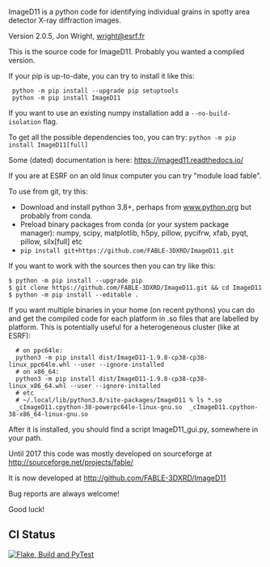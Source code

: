 

ImageD11 is a python code for identifying individual grains in spotty area detector X-ray diffraction images.

Version 2.0.5, Jon Wright, wright@esrf.fr

This is the source code for ImageD11. Probably you wanted a compiled version.

If your pip is up-to-date, you can try to install it like this:
```
 python -m pip install --upgrade pip setuptools
 python -m pip install ImageD11
```
If you want to use an existing numpy installation add a `--no-build-isolation` flag.

To get all the possible dependencies too, you can try:
 `python -m pip install ImageD11[full]`

Some (dated) documentation is here: https://imaged11.readthedocs.io/

If you are at ESRF on an old linux computer you can try "module load fable". 

To use from git, try this:

 - Download and install python 3.8+, perhaps from www.python.org but probably from conda.
 - Preload binary packages from conda (or your system package manager): 
    numpy, scipy, matplotlib, h5py, pillow, pycifrw, xfab, pyqt, pillow, silx[full] etc
 - `pip install git+https://github.com/FABLE-3DXRD/ImageD11.git`
 
If you want to work with the sources then you can try like this:
 ```
 $ python -m pip install --upgrade pip
 $ git clone https://github.com/FABLE-3DXRD/ImageD11.git && cd ImageD11
 $ python -m pip install --editable .
 ```

If you want multiple binaries in your home (on recent pythons) you can do and get the compiled code
for each platform in .so files that are labelled by platform. This is potentially useful for a
heterogeneous cluster (like at ESRF): 
```
  # on ppc64le:
  python3 -m pip install dist/ImageD11-1.9.8-cp38-cp38-linux_ppc64le.whl --user --ignore-installed
  # on x86_64:
  python3 -m pip install dist/ImageD11-1.9.8-cp38-cp38-linux_x86_64.whl --user --ignore-installed
  # etc
  # ~/.local/lib/python3.8/site-packages/ImageD11 % ls *.so
  _cImageD11.cpython-38-powerpc64le-linux-gnu.so  _cImageD11.cpython-38-x86_64-linux-gnu.so
```

After it is installed, you should find a script ImageD11_gui.py, somewhere in your path.

Until 2017 this code was mostly developed on sourceforge at http://sourceforge.net/projects/fable/ 

It is now developed at http://github.com/FABLE-3DXRD/ImageD11 

Bug reports are always welcome!

Good luck!

## CI Status

[![Flake, Build and PyTest](https://github.com/FABLE-3DXRD/ImageD11/actions/workflows/build_flake_pytest_ubuntu2004.yml/badge.svg)](https://github.com/FABLE-3DXRD/ImageD11/actions/workflows/build_flake_pytest_ubuntu2004.yml)

<!--

Windows: [![Build status](https://ci.appveyor.com/api/projects/status/4pdlvsj2grtk0hel?svg=true)](https://ci.appveyor.com/project/jonwright/imaged11)

Linux: [![CircleCI](https://circleci.com/gh/jonwright/ImageD11.svg?style=svg)](https://circleci.com/gh/jonwright/ImageD11)

Macos + Linux [![Build Status](https://travis-ci.com/jonwright/ImageD11.svg?branch=master)](https://travis-ci.com/jonwright/ImageD11)

-->
